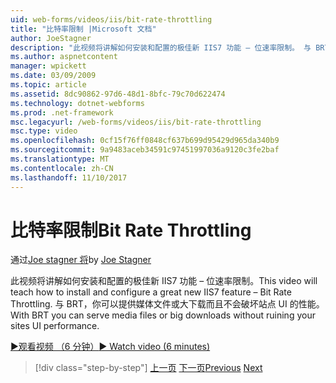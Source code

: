 ```yaml
---
uid: web-forms/videos/iis/bit-rate-throttling
title: "比特率限制 |Microsoft 文档"
author: JoeStagner
description: "此视频将讲解如何安装和配置的极佳新 IIS7 功能 – 位速率限制。 与 BRT 中，你可以提供媒体文件或大下载 withou..."
ms.author: aspnetcontent
manager: wpickett
ms.date: 03/09/2009
ms.topic: article
ms.assetid: 8dc90862-97d6-48d1-8bfc-79c70d622474
ms.technology: dotnet-webforms
ms.prod: .net-framework
msc.legacyurl: /web-forms/videos/iis/bit-rate-throttling
msc.type: video
ms.openlocfilehash: 0cf15f76ff0848cf637b699d95429d965da340b9
ms.sourcegitcommit: 9a9483aceb34591c97451997036a9120c3fe2baf
ms.translationtype: MT
ms.contentlocale: zh-CN
ms.lasthandoff: 11/10/2017
---
```

<a name="bit-rate-throttling"></a><span data-ttu-id="4f1e2-104">比特率限制</span><span class="sxs-lookup"><span data-stu-id="4f1e2-104">Bit Rate Throttling</span></span>
====================
<span data-ttu-id="4f1e2-105">通过[Joe stagner 将](https://github.com/JoeStagner)</span><span class="sxs-lookup"><span data-stu-id="4f1e2-105">by [Joe Stagner](https://github.com/JoeStagner)</span></span>

<span data-ttu-id="4f1e2-106">此视频将讲解如何安装和配置的极佳新 IIS7 功能 – 位速率限制。</span><span class="sxs-lookup"><span data-stu-id="4f1e2-106">This video will teach how to install and configure a great new IIS7 feature – Bit Rate Throttling.</span></span> <span data-ttu-id="4f1e2-107">与 BRT，你可以提供媒体文件或大下载而且不会破坏站点 UI 的性能。</span><span class="sxs-lookup"><span data-stu-id="4f1e2-107">With BRT you can serve media files or big downloads without ruining your sites UI performance.</span></span>

[<span data-ttu-id="4f1e2-108">&#9654;观看视频 （6 分钟）</span><span class="sxs-lookup"><span data-stu-id="4f1e2-108">&#9654; Watch video (6 minutes)</span></span>](https://channel9.msdn.com/Blogs/ASP-NET-Site-Videos/bit-rate-throttling)

>[!div class="step-by-step"]
<span data-ttu-id="4f1e2-109">[上一页](installing-ftp7.md)
[下一页](iis7-playlists.md)</span><span class="sxs-lookup"><span data-stu-id="4f1e2-109">[Previous](installing-ftp7.md)
[Next](iis7-playlists.md)</span></span>
